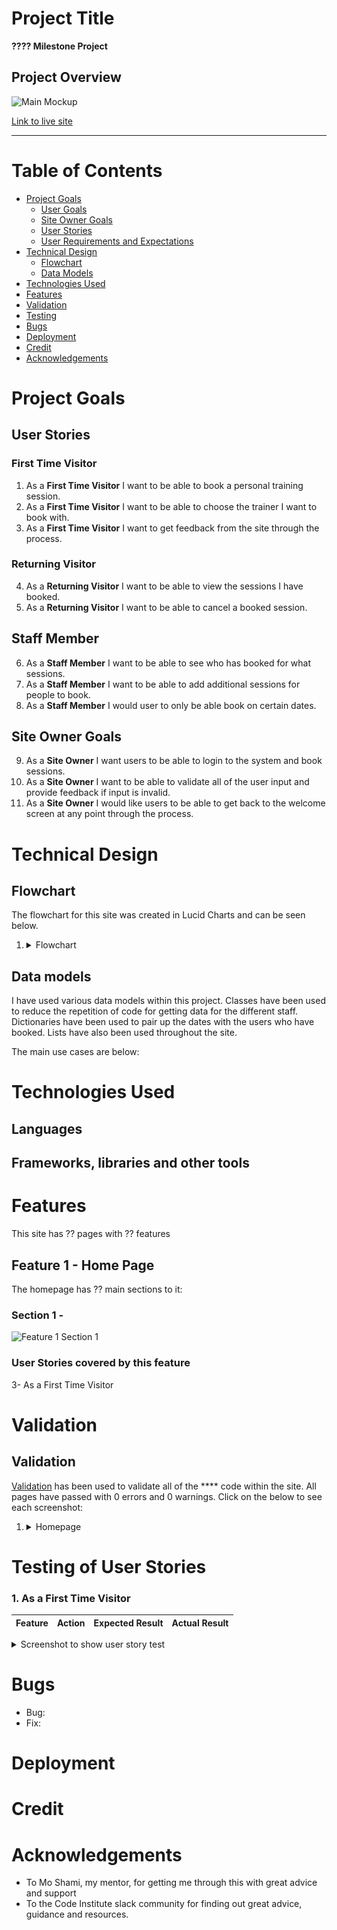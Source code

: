 # Project Title

**???? Milestone Project**

## Project Overview

![Main Mockup](#)

[Link to live site](#)

---

# Table of Contents

- [Project Goals](#project-goals)
    - [User Goals](#user-goals)
    - [Site Owner Goals](#user-goals)
    - [User Stories](#user-stories)
    - [User Requirements and Expectations](#user-requirements-and-expectations)
- [Technical Design](#technical-design)
    - [Flowchart](#flowchart)
    - [Data Models](#data-models)
- [Technologies Used](#technologies-used)
- [Features](#features)
- [Validation](#validation)
- [Testing](#testing)
- [Bugs](#bugs)
- [Deployment](#deployment)
- [Credit](#credit)
- [Acknowledgements](#acknowledgements)
# Project Goals

## User Stories

### First Time Visitor

1. As a **First Time Visitor** I want to be able to book a personal training session.
2. As a **First Time Visitor** I want to be able to choose the trainer I want to book with.
3. As a **First Time Visitor** I want to get feedback from the site through the process.

### Returning Visitor

4. As a **Returning Visitor** I want to be able to view the sessions I have booked.
5. As a **Returning Visitor** I want to be able to cancel a booked session.

## Staff Member

6. As a **Staff Member** I want to be able to see who has booked for what sessions.
7. As a **Staff Member** I want to be able to add additional sessions for people to book.
8. As a **Staff Member** I would user to only be able book on certain dates.

## Site Owner Goals

9. As a **Site Owner** I want users to be able to login to the system and book sessions.
10. As a **Site Owner** I want to be able to validate all of the user input and provide feedback if input is invalid.
11. As a **Site Owner** I would like users to be able to get back to the welcome screen at any point through the process.

# Technical Design

## Flowchart
The flowchart for this site was created in Lucid Charts and can be seen below.
1. <details><summary>Flowchart</summary><img src="https://github.com/charliewatson1504/CI_PP3_Ironworks/blob/main/docs/flowchart/ironworks-flowchart.png"></details>

## Data models
I have used various data models within this project. Classes have been used to reduce the repetition of code for getting data for the different staff. Dictionaries have been used to pair up the dates with the users who have booked. Lists have also been used throughout the site.

The main use cases are below:

# Technologies Used

## Languages

## Frameworks, libraries and other tools

# Features
This site has ?? pages with ?? features
## Feature 1 - Home Page
The homepage has ?? main sections to it:

### Section 1 -

![Feature 1 Section 1](#)

### User Stories covered by this feature
3- As a First Time Visitor

# Validation
## Validation
[Validation]() has been used to validate all of the **** code within the site. All pages have passed with 0 errors and 0 warnings. Click on the below to see each screenshot:
1. <details><summary>Homepage</summary><img src="#"></details>

# Testing of User Stories
### 1. As a First Time Visitor

|Feature|Action|Expected Result|Actual Result|
|---|---|---|---| 

<details><summary>Screenshot to show user story test</summary><img src="#"></details>

# Bugs
- Bug:
- Fix:

# Deployment

# Credit

# Acknowledgements
- To Mo Shami, my mentor, for getting me through this with great advice and support
- To the Code Institute slack community for finding out great advice, guidance and resources.